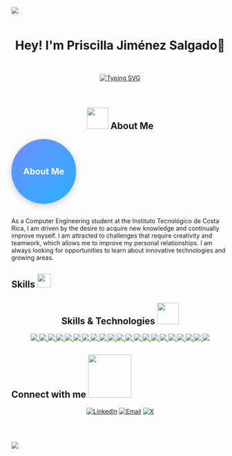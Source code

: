 <img src="https://user-images.githubusercontent.com/73097560/115834477-dbab4500-a447-11eb-908a-139a6edaec5c.gif"><br><br>

<h1 align="center">Hey! I'm Priscilla Jiménez Salgado👋</h1>

<br>

<p align="center">
  <a href="https://git.io/typing-svg">
    <img src="https://readme-typing-svg.demolab.com?font=Fira+Code&duration=4000&pause=1000&color=8182F7&background=9620FF00&center=true&width=435&lines=Welcome+to+my+GitHub;Software+Engineer;Exploring+the+Art+of+Code" alt="Typing SVG">
  </a>
</p>
<br>

<!--About me-->
## <div align="center"><picture><img src="https://github.com/7oSkaaa/7oSkaaa/blob/main/Images/about_me.gif?raw=true" width="50px"></picture> About Me </div>

<div align="center" style="background: linear-gradient(135deg, #6e8eff, #2ab0ff); border-radius: 50%; width: 150px; height: 150px; display: flex; justify-content: center; align-items: center; box-shadow: 0 4px 15px rgba(0, 0, 0, 0.2);">
    <h1 style="color: white; font-size: 20px; margin: 0;">About Me</h1>
</div>

<br>As a Computer Engineering student at the Instituto Tecnológico de Costa Rica, I am driven by the desire to acquire new knowledge and continually improve myself. I am attracted to challenges that require creativity and teamwork, which allows me to improve my personal relationships. I am always looking for opportunities to learn about innovative technologies and growing areas.<br>

<!--Skills-->
<h2> Skills <img src = "https://media2.giphy.com/media/QssGEmpkyEOhBCb7e1/giphy.gif?cid=ecf05e47a0n3gi1bfqntqmob8g9aid1oyj2wr3ds3mg700bl&rid=giphy.gif" width = 32px> </h2>

<h2 align="center">Skills & Technologies <img src="https://media.giphy.com/media/j2pOGeGYKe2xCCKwfi/giphy.gif" width="50"></h2>

<div align="center">
    <!-- Python -->
    <a href="https://github.com/tuusuario?tab=repositories&q=&type=&language=python">
        <img src="https://img.shields.io/badge/Python-3776AB?style=for-the-badge&logo=python&logoColor=white" />
    </a>
    <!-- Java -->
    <a href="https://github.com/tuusuario?tab=repositories&q=&type=&language=java">
        <img src="https://img.shields.io/badge/Java-ED8B00?style=for-the-badge&logo=java&logoColor=white" />
    </a>
    <!-- JavaScript -->
    <a href="https://github.com/tuusuario?tab=repositories&q=&type=&language=javascript">
        <img src="https://img.shields.io/badge/JavaScript-F7DF1E?style=for-the-badge&logo=javascript&logoColor=black" />
    </a>
    <!-- React -->
    <a href="https://github.com/tuusuario?tab=repositories&q=&type=&language=react">
        <img src="https://img.shields.io/badge/React-61DAFB?style=for-the-badge&logo=react&logoColor=black" />
    </a>
    <!-- C++ -->
    <a href="https://github.com/tuusuario?tab=repositories&q=&type=&language=cpp">
        <img src="https://img.shields.io/badge/C++-00599C?style=for-the-badge&logo=cplusplus&logoColor=white" />
    </a>
    <!-- C -->
    <a href="https://github.com/tuusuario?tab=repositories&q=&type=&language=c">
        <img src="https://img.shields.io/badge/C-00599C?style=for-the-badge&logo=c&logoColor=white" />
    </a>
    <!-- HTML5 -->
    <a href="https://github.com/tuusuario?tab=repositories&q=&type=&language=html">
        <img src="https://img.shields.io/badge/HTML5-E34F26?style=for-the-badge&logo=html5&logoColor=white" />
    </a>
    <!-- Kotlin -->
    <a href="https://github.com/tuusuario?tab=repositories&q=&type=&language=kotlin">
        <img src="https://img.shields.io/badge/Kotlin-0095D5?style=for-the-badge&logo=kotlin&logoColor=white" />
    </a>
    <!-- PostgreSQL -->
    <a href="https://github.com/tuusuario?tab=repositories&q=&type=&language=postgresql">
        <img src="https://img.shields.io/badge/PostgreSQL-4169E1?style=for-the-badge&logo=postgresql&logoColor=white" />
    </a>
    <!-- Oracle SQL -->
    <a href="https://github.com/tuusuario?tab=repositories&q=&type=&language=oracle">
        <img src="https://img.shields.io/badge/Oracle-F80000?style=for-the-badge&logo=oracle&logoColor=white" />
    </a>
    <!-- MongoDB -->
    <a href="https://github.com/tuusuario?tab=repositories&q=&type=&language=mongodb">
        <img src="https://img.shields.io/badge/MongoDB-47A248?style=for-the-badge&logo=mongodb&logoColor=white" />
    </a>
    <!-- Docker -->
    <a href="https://github.com/tuusuario?tab=repositories&q=&type=&language=docker">
        <img src="https://img.shields.io/badge/Docker-2496ED?style=for-the-badge&logo=docker&logoColor=white" />
    </a>
    <!-- Postman -->
    <a href="https://github.com/tuusuario?tab=repositories&q=&type=&language=postman">
        <img src="https://img.shields.io/badge/Postman-FF6C37?style=for-the-badge&logo=postman&logoColor=white" />
    </a>
    <!-- Markdown -->
    <a href="https://github.com/tuusuario?tab=repositories&q=&type=&language=markdown">
        <img src="https://img.shields.io/badge/Markdown-000000?style=for-the-badge&logo=markdown&logoColor=white" />
    </a>
    <!-- Bootstrap -->
    <a href="https://github.com/tuusuario?tab=repositories&q=&type=&language=bootstrap">
        <img src="https://img.shields.io/badge/Bootstrap-563D7C?style=for-the-badge&logo=bootstrap&logoColor=white" />
    </a>
    <!-- Node.js -->
    <a href="https://github.com/tuusuario?tab=repositories&q=&type=&language=nodejs">
        <img src="https://img.shields.io/badge/Node.js-339933?style=for-the-badge&logo=node.js&logoColor=white" />
    </a>
    <!-- GitHub -->
    <a href="https://github.com/tuusuario">
        <img src="https://img.shields.io/badge/GitHub-181717?style=for-the-badge&logo=github&logoColor=white" />
    </a>
    <!-- Figma -->
    <a href="https://github.com/tuusuario?tab=repositories&q=&type=&language=figma">
        <img src="https://img.shields.io/badge/Figma-F24E1E?style=for-the-badge&logo=figma&logoColor=white" />
    </a>
    <!-- Canva -->
    <a href="https://github.com/tuusuario?tab=repositories&q=&type=&language=canva">
        <img src="https://img.shields.io/badge/Canva-00C4CC?style=for-the-badge&logo=canva&logoColor=white" />
    </a>
    <!-- ELK Stack -->
    <a href="https://github.com/tuusuario?tab=repositories&q=&type=&language=elk">
        <img src="https://img.shields.io/badge/ELK-005571?style=for-the-badge&logo=elastic&logoColor=white" />
    </a>
    <!-- Kibana -->
    <a href="https://github.com/tuusuario?tab=repositories&q=&type=&language=kibana">
        <img src="https://img.shields.io/badge/Kibana-005571?style=for-the-badge&logo=kibana&logoColor=white" />
    </a>
</div>



<!--Connect with me-->
## Connect with me <img src="https://raw.githubusercontent.com/ShahriarShafin/ShahriarShafin/main/Assets/handshake.gif" width="100px">
<p align="center">
  <a href="https://www.linkedin.com/in/jimenezpriscilla/"><img src="https://img.shields.io/badge/LinkedIn-blue?style=for-the-badge&logo=linkedin&logoColor=white" alt="LinkedIn"></a>
  <a href="mailto:rodolfoide69@gmail.com"><img src="https://img.shields.io/badge/Email-red?style=for-the-badge&logo=gmail&logoColor=white" alt="Email"></a>
  <a href="https://x.com/DavidLp18335349"><img src="https://img.shields.io/badge/X-000000?style=for-the-badge" alt="X"></a>
</p>


<br><br>

<img src="https://user-images.githubusercontent.com/73097560/115834477-dbab4500-a447-11eb-908a-139a6edaec5c.gif"><br><br>
